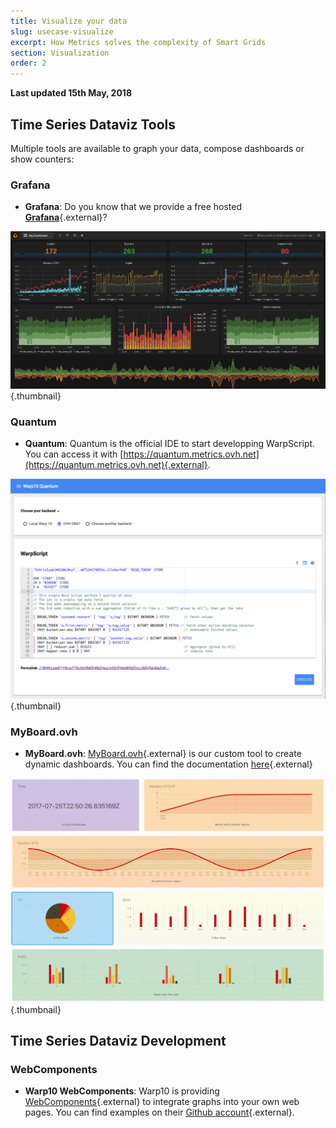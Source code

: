 ```yaml
---
title: Visualize your data
slug: usecase-visualize
excerpt: How Metrics solves the complexity of Smart Grids
section: Visualization
order: 2
---
```

**Last updated 15th May, 2018**

## Time Series Dataviz Tools
Multiple tools are available to graph your data, compose dashboards or show counters:


### Grafana
- **Grafana**: Do you know that we provide a free hosted [**Grafana**](https://grafana.metrics.ovh.net){.external}?


![header](images/grafana.png){.thumbnail}


### Quantum
- **Quantum**: Quantum is the official IDE to start developping WarpScript. You can access it with [https://quantum.metrics.ovh.net](https://quantum.metrics.ovh.net){.external}.


![header](images/metrics_quantum.png){.thumbnail}


### MyBoard.ovh
- **MyBoard.ovh**: [MyBoard.ovh](https://MyBoard.ovh){.external} is our custom tool to create dynamic dashboards. You can find the documentation [here](https://matteobrusa.github.io/md-styler/?url=https://myboard.ovh/assets/USAGE.md){.external}


![header](images/myboard.gif){.thumbnail}


## Time Series Dataviz Development

### WebComponents
- **Warp10 WebComponents**: Warp10 is providing [WebComponents](https://www.webcomponents.org/){.external} to integrate graphs into your own web pages. You can find examples on their [Github account](https://github.com/cityzendata/warp10-quantumviz){.external}.